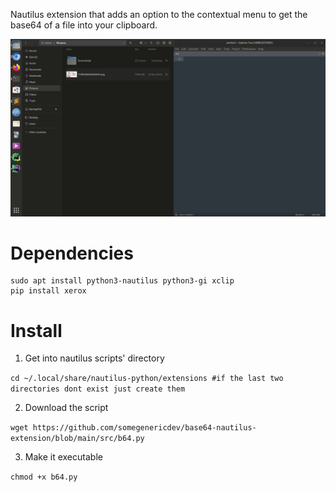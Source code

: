 Nautilus extension that adds an option to the contextual menu to get the base64 of a file into your clipboard.

![til](./example.gif)

# Dependencies

```
sudo apt install python3-nautilus python3-gi xclip
pip install xerox
```

# Install

1. Get into nautilus scripts' directory

`cd ~/.local/share/nautilus-python/extensions #if the last two directories dont exist just create them`

2. Download the script

`wget https://github.com/somegenericdev/base64-nautilus-extension/blob/main/src/b64.py`

3. Make it executable

`chmod +x b64.py`

